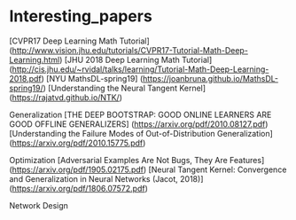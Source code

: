 # Interesting_papers


[CVPR17 Deep Learning Math Tutorial] (http://www.vision.jhu.edu/tutorials/CVPR17-Tutorial-Math-Deep-Learning.html)
[JHU 2018 Deep Learning Math Tutorial] (http://cis.jhu.edu/~rvidal/talks/learning/Tutorial-Math-Deep-Learning-2018.pdf)
[NYU MathsDL-spring19] (https://joanbruna.github.io/MathsDL-spring19/)
[Understanding the Neural Tangent Kernel] (https://rajatvd.github.io/NTK/)

Generalization
[THE DEEP BOOTSTRAP: GOOD ONLINE LEARNERS ARE GOOD OFFLINE GENERALIZERS] (https://arxiv.org/pdf/2010.08127.pdf)
[Understanding the Failure Modes of Out-of-Distribution Generalization] (https://arxiv.org/pdf/2010.15775.pdf)

Optimization
[Adversarial Examples Are Not Bugs, They Are Features] (https://arxiv.org/pdf/1905.02175.pdf)
[Neural Tangent Kernel: Convergence and Generalization in Neural Networks (Jacot, 2018)] (https://arxiv.org/pdf/1806.07572.pdf)

Network Design



